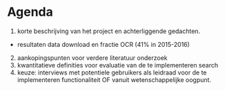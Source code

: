 # Agenda

1. korte beschrijving van het project en achterliggende gedachten.
-  resultaten data download en fractie OCR (41% in 2015-2016)
2. aankopingspunten voor verdere literatuur onderzoek
3. kwantitatieve definities voor evaluatie van de te implementeren search
4. keuze: interviews met potentiele gebruikers als leidraad voor de te implementeren functionaliteit OF vanuit wetenschappelijke oogpunt. 


